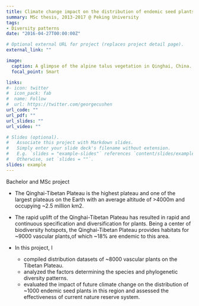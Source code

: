 ```yaml
---
title: Climate change impact on the distribution of endemic seed plants of the Tibetan Plateau
summary: MSc thesis, 2013-2017 @ Peking University
tags:
- Diversity patterns
date: "2016-04-27T00:00:00Z"

# Optional external URL for project (replaces project detail page).
external_link: ""

image:
  caption: A glimpse of the alpine talus vegetation in Qinghai, China. Photo by Yujing Yan
  focal_point: Smart

links:
#- icon: twitter
#  icon_pack: fab
#  name: Follow
#  url: https://twitter.com/georgecushen
url_code: ""
url_pdf: ""
url_slides: ""
url_video: ""

# Slides (optional).
#   Associate this project with Markdown slides.
#   Simply enter your slide deck's filename without extension.
#   E.g. `slides = "example-slides"` references `content/slides/example-slides.md`.
#   Otherwise, set `slides = ""`.
slides: example
---
```


Bachelor and MSc project

- The Qinghai-Tibetan Plateau is the highest plateau and one of the largest plateaus on the Earth with an average altitude of >4000m and occupying ~2.5 million km2.

- The rapid uplift of the Qinghai-Tibetan Plateau has resulted in rapid and continuous specification and diversification for plants. Being a center of biodiversity hotspots, the Qinghai-Tibetan Plateau provides habitats for ~9000 vascular plants,of which ~18% are endemic to this area.

- In this project, I 
  - compiled distribution datasets of ~8000 vascular plants on the Tibetan Plateau. 
  - analyzed the factors determining the species and phylogenetic diversity patterns. 
  -	evaluated the impact of future climate change on the distribution of ~1000 endemic seed plants in this region and assessed the effectiveness of current nature reserve system.  

